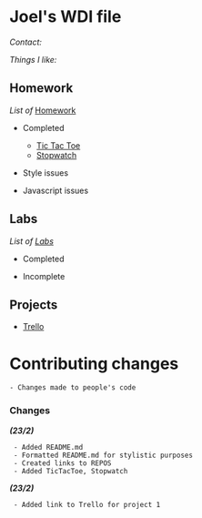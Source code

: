 # Joel's WDI file


_Contact:_

_Things I like:_

## Homework

_List of_ [Homework](https://jeremiahalex.gitbooks.io/sg-wdi-2/content/homework/index.html)


  * Completed


    -  [Tic Tac Toe](https://github.com/misashi/TicTacToe)
    -  [Stopwatch](https://github.com/misashi/Stopwatch)

  * Style issues

  * Javascript issues

## Labs

_List of [Labs](https://jeremiahalex.gitbooks.io/sg-wdi-2/content/labs/index.html)_

  * Completed

  * Incomplete


## Projects

 - [Trello](https://trello.com/b/oDGtKOpd/project-1)

# Contributing changes
```
- Changes made to people's code
```

### Changes

**_(23/2)_**
```
 - Added README.md
 - Formatted README.md for stylistic purposes
 - Created links to REPOS
 - Added TicTacToe, Stopwatch
```
**_(23/2)_**
```
 - Added link to Trello for project 1
```
